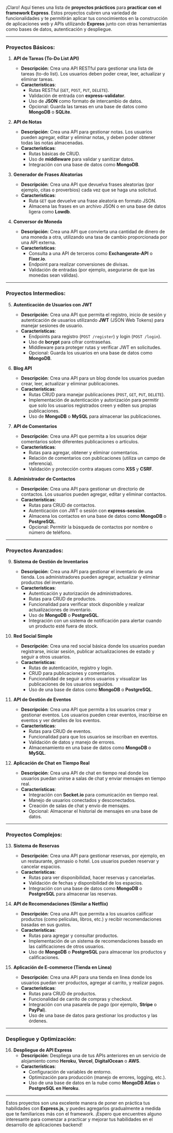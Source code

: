 ¡Claro! Aquí tienes una lista de **proyectos prácticos** para **practicar con el framework Express**. Estos proyectos cubren una variedad de funcionalidades y te permitirán aplicar tus conocimientos en la construcción de aplicaciones web y APIs utilizando **Express** junto con otras herramientas como bases de datos, autenticación y despliegue.

---

### **Proyectos Básicos:**

1. **API de Tareas (To-Do List API)**
   - **Descripción**: Crea una API RESTful para gestionar una lista de tareas (to-do list). Los usuarios deben poder crear, leer, actualizar y eliminar tareas.
   - **Características**:
     - Rutas RESTful (`GET`, `POST`, `PUT`, `DELETE`).
     - Validación de entrada con **express-validator**.
     - Uso de **JSON** como formato de intercambio de datos.
     - Opcional: Guarda las tareas en una base de datos como **MongoDB** o **SQLite**.

2. **API de Notas**
   - **Descripción**: Crea una API para gestionar notas. Los usuarios pueden agregar, editar y eliminar notas, y deben poder obtener todas las notas almacenadas.
   - **Características**:
     - Rutas básicas de CRUD.
     - Uso de **middleware** para validar y sanitizar datos.
     - Integración con una base de datos como **MongoDB**.
   
3. **Generador de Frases Aleatorias**
   - **Descripción**: Crea una API que devuelva frases aleatorias (por ejemplo, citas o proverbios) cada vez que se haga una solicitud.
   - **Características**:
     - Ruta `GET` que devuelve una frase aleatoria en formato JSON.
     - Almacena las frases en un archivo JSON o en una base de datos ligera como **Lowdb**.

4. **Conversor de Moneda**
   - **Descripción**: Crea una API que convierta una cantidad de dinero de una moneda a otra, utilizando una tasa de cambio proporcionada por una API externa.
   - **Características**:
     - Consulta a una API de terceros como **Exchangerate-API** o **Fixer.io**.
     - Endpoint para realizar conversiones de divisas.
     - Validación de entradas (por ejemplo, asegurarse de que las monedas sean válidas).

---

### **Proyectos Intermedios:**

5. **Autenticación de Usuarios con JWT**
   - **Descripción**: Crea una API que permita el registro, inicio de sesión y autenticación de usuarios utilizando **JWT** (JSON Web Tokens) para manejar sesiones de usuario.
   - **Características**:
     - Endpoints para registro (`POST /register`) y login (`POST /login`).
     - Uso de **bcrypt** para cifrar contraseñas.
     - Middleware para proteger rutas y verificar JWT en solicitudes.
     - Opcional: Guarda los usuarios en una base de datos como **MongoDB**.

6. **Blog API**
   - **Descripción**: Crea una API para un blog donde los usuarios puedan crear, leer, actualizar y eliminar publicaciones.
   - **Características**:
     - Rutas CRUD para manejar publicaciones (`POST`, `GET`, `PUT`, `DELETE`).
     - Implementación de autenticación y autorización para permitir que solo los usuarios registrados creen y editen sus propias publicaciones.
     - Uso de **MongoDB** o **MySQL** para almacenar las publicaciones.

7. **API de Comentarios**
   - **Descripción**: Crea una API que permita a los usuarios dejar comentarios sobre diferentes publicaciones o artículos.
   - **Características**:
     - Rutas para agregar, obtener y eliminar comentarios.
     - Relación de comentarios con publicaciones (utiliza un campo de referencia).
     - Validación y protección contra ataques como **XSS** y **CSRF**.
   
8. **Administrador de Contactos**
   - **Descripción**: Crea una API para gestionar un directorio de contactos. Los usuarios pueden agregar, editar y eliminar contactos.
   - **Características**:
     - Rutas para CRUD de contactos.
     - Autenticación con JWT o sesión con **express-session**.
     - Almacena los contactos en una base de datos como **MongoDB** o **PostgreSQL**.
     - Opcional: Permitir la búsqueda de contactos por nombre o número de teléfono.

---

### **Proyectos Avanzados:**

9. **Sistema de Gestión de Inventarios**
   - **Descripción**: Crea una API para gestionar el inventario de una tienda. Los administradores pueden agregar, actualizar y eliminar productos del inventario.
   - **Características**:
     - Autenticación y autorización de administradores.
     - Rutas para CRUD de productos.
     - Funcionalidad para verificar stock disponible y realizar actualizaciones de inventario.
     - Uso de **MongoDB** o **PostgreSQL**.
     - Integración con un sistema de notificación para alertar cuando un producto esté fuera de stock.

10. **Red Social Simple**
    - **Descripción**: Crea una red social básica donde los usuarios puedan registrarse, iniciar sesión, publicar actualizaciones de estado y seguir a otros usuarios.
    - **Características**:
      - Rutas de autenticación, registro y login.
      - CRUD para publicaciones y comentarios.
      - Funcionalidad de seguir a otros usuarios y visualizar las publicaciones de los usuarios seguidos.
      - Uso de una base de datos como **MongoDB** o **PostgreSQL**.

11. **API de Gestión de Eventos**
    - **Descripción**: Crea una API que permita a los usuarios crear y gestionar eventos. Los usuarios pueden crear eventos, inscribirse en eventos y ver detalles de los eventos.
    - **Características**:
      - Rutas para CRUD de eventos.
      - Funcionalidad para que los usuarios se inscriban en eventos.
      - Validación de datos y manejo de errores.
      - Almacenamiento en una base de datos como **MongoDB** o **MySQL**.
   
12. **Aplicación de Chat en Tiempo Real**
    - **Descripción**: Crea una API de chat en tiempo real donde los usuarios puedan unirse a salas de chat y enviar mensajes en tiempo real.
    - **Características**:
      - Integración con **Socket.io** para comunicación en tiempo real.
      - Manejo de usuarios conectados y desconectados.
      - Creación de salas de chat y envío de mensajes.
      - Opcional: Almacenar el historial de mensajes en una base de datos.

---

### **Proyectos Complejos:**

13. **Sistema de Reservas**
    - **Descripción**: Crea una API para gestionar reservas, por ejemplo, en un restaurante, gimnasio o hotel. Los usuarios pueden reservar y cancelar espacios.
    - **Características**:
      - Rutas para ver disponibilidad, hacer reservas y cancelarlas.
      - Validación de fechas y disponibilidad de los espacios.
      - Integración con una base de datos como **MongoDB** o **PostgreSQL** para almacenar las reservas.

14. **API de Recomendaciones (Similar a Netflix)**
    - **Descripción**: Crea una API que permita a los usuarios calificar productos (como películas, libros, etc.) y recibir recomendaciones basadas en sus gustos.
    - **Características**:
      - Rutas para agregar y consultar productos.
      - Implementación de un sistema de recomendaciones basado en las calificaciones de otros usuarios.
      - Uso de **MongoDB** o **PostgreSQL** para almacenar los productos y calificaciones.

15. **Aplicación de E-commerce (Tienda en Línea)**
    - **Descripción**: Crea una API para una tienda en línea donde los usuarios puedan ver productos, agregar al carrito, y realizar pagos.
    - **Características**:
      - Rutas para CRUD de productos.
      - Funcionalidad de carrito de compras y checkout.
      - Integración con una pasarela de pago (por ejemplo, **Stripe** o **PayPal**).
      - Uso de una base de datos para gestionar los productos y las órdenes.

---

### **Despliegue y Optimización:**

16. **Despliegue de API Express**
    - **Descripción**: Despliega una de tus APIs anteriores en un servicio de alojamiento como **Heroku**, **Vercel**, **DigitalOcean** o **AWS**.
    - **Características**:
      - Configuración de variables de entorno.
      - Optimización para producción (manejo de errores, logging, etc.).
      - Uso de una base de datos en la nube como **MongoDB Atlas** o **PostgreSQL en Heroku**.

---

Estos proyectos son una excelente manera de poner en práctica tus habilidades con **Express.js**, y puedes agregarlos gradualmente a medida que te familiarices más con el framework. ¡Espero que encuentres alguno interesante para comenzar a practicar y mejorar tus habilidades en el desarrollo de aplicaciones backend!